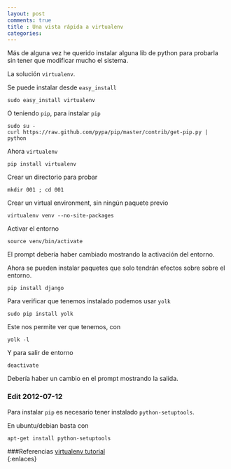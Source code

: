 ```yaml
---
layout: post
comments: true
title : Una vista rápida a virtualenv
categories:
---
```

Más de alguna vez he querido instalar alguna lib de python para probarla sin tener que modificar mucho el sistema.

La solución `virtualenv`.

Se puede instalar desde `easy_install`

	sudo easy_install virtualenv

O teniendo `pip`, para instalar `pip`

	sudo su -
	curl https://raw.github.com/pypa/pip/master/contrib/get-pip.py | python

Ahora `virtualenv`

	pip install virtualenv

Crear un directorio para probar

	mkdir 001 ; cd 001

Crear un virtual environment, sin ningún paquete previo

	virtualenv venv --no-site-packages

Activar el entorno

	source venv/bin/activate

El prompt debería haber cambiado mostrando la activación del entorno.

Ahora se pueden instalar paquetes que solo tendrán efectos sobre sobre el entorno.

	pip install django

Para verificar que tenemos instalado podemos usar `yolk`

	sudo pip install yolk

Este nos permite ver que tenemos, con

	yolk -l

Y para salir de entorno

	deactivate

Debería haber un cambio en el prompt mostrando la salida.

### Edit 2012-07-12

Para instalar `pip` es necesario tener instalado `python-setuptools`.

En ubuntu/debian basta con

    apt-get install python-setuptools

###Referencias
[virtualenv tutorial](http://simononsoftware.com/virtualenv-tutorial/)  
{:enlaces}
